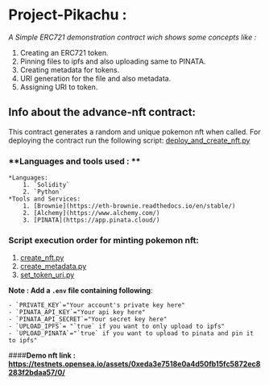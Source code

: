# **Project-Pikachu :**

_A Simple ERC721 demonstration contract wich shows some concepts like :_

1. Creating an ERC721 token.
2. Pinning files to ipfs and also uploading same to PINATA.
3. Creating metadata for tokens.
4. URI generation for the file and also metadata.
5. Assigning URI to token.

## **Info about the advance-nft contract:**

This contract generates a random and unique pokemon nft when called.
For deploying the contract run the following script:
[deploy_and_create_nft.py](./scripts/advanced_nft/deploy_and_create_nft.py)

### **Languages and tools used : **

    *Languages:
        1. `Solidity`
        2. `Python`
    *Tools and Services:
        1. [Brownie](https://eth-brownie.readthedocs.io/en/stable/)
        2. [Alchemy](https://www.alchemy.com/)
        3. [PINATA](https://app.pinata.cloud/)

### **Script execution order for minting pokemon nft:**

1. [create_nft.py](./scripts/advanced_nft/create_nft.py)
2. [create_metadata.py](./scripts/advanced_nft/create_metadata.py)
3. [set_token_uri.py](./scripts/advanced_nft/set_token_uri.py)

**Note : Add a `.env` file containing following**:

    - `PRIVATE_KEY`="Your account's private key here"
    - `PINATA_API_KEY`="Your api key here"
    - `PINATA_API_SECRET`="Your secret key here"
    - `UPLOAD_IPFS`= "`true` if you want to only upload to ipfs"
    - `UPLOAD_PINATA`="`true` if you want to upload to pinata and pin it to ipfs"

####**Demo nft link : https://testnets.opensea.io/assets/0xeda3e7518e0a4d50fb15fc5872ec8283f2bdaa57/0/**
